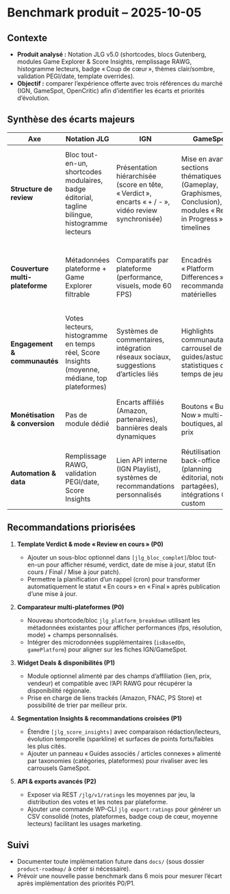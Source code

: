 # Benchmark produit – 2025-10-05

## Contexte
- **Produit analysé :** Notation JLG v5.0 (shortcodes, blocs Gutenberg, modules Game Explorer & Score Insights, remplissage RAWG, histogramme lecteurs, badge « Coup de cœur », thèmes clair/sombre, validation PEGI/date, template overrides).
- **Objectif :** comparer l’expérience offerte avec trois références du marché (IGN, GameSpot, OpenCritic) afin d’identifier les écarts et priorités d’évolution.

## Synthèse des écarts majeurs
| Axe | Notation JLG | IGN | GameSpot | OpenCritic | Opportunités |
| --- | --- | --- | --- | --- | --- |
| **Structure de review** | Bloc tout-en-un, shortcodes modulaires, badge éditorial, tagline bilingue, histogramme lecteurs | Présentation hiérarchisée (score en tête, « Verdict », encarts « + / - », vidéo review synchronisée) | Mise en avant de sections thématiques (Gameplay, Graphismes, Conclusion), modules « Review in Progress » et timelines | Agrégation multi-critiques avec indicateurs « Top Critic Average », « Critics Recommend », résumé automatique | Ajouter un template « Verdict » enrichi (résumé + CTA), prise en charge d’un mode « Review en cours » et mise en page multi-sections paramétrable. |
| **Couverture multi-plateforme** | Métadonnées plateforme + Game Explorer filtrable | Comparatifs par plateforme (performance, visuels, mode 60 FPS) | Encadrés « Platform Differences » et recommandations matérielles | Regroupement par plateforme + lien vers versions spécifiques | Ajouter un composant de comparatif plateformes (tableau performances, patches, recommandations). |
| **Engagement & communautés** | Votes lecteurs, histogramme en temps réel, Score Insights (moyenne, médiane, top plateformes) | Systèmes de commentaires, intégration réseaux sociaux, suggestions d’articles liés | Highlights communautaires, carrousel de guides/astuces, statistiques de temps de jeu | Suivi d’activité critique (Trending, Hype Meter) | Enrichir Score Insights avec segmentation (lecteurs vs rédaction), ajouter modules « Guides associés » et badges sociaux partageables. |
| **Monétisation & conversion** | Pas de module dédié | Encarts affiliés (Amazon, partenaires), bannières deals dynamiques | Boutons « Buy Now » multi-boutiques, alertes prix | Agrégateur de prix & disponibilité, wishlist | Créer un widget « Deals & disponibilités » intégrable dans bloc complet (affiliation, stocks). |
| **Automation & data** | Remplissage RAWG, validation PEGI/date, Score Insights | Lien API interne (IGN Playlist), systèmes de recommandations personnalisés | Réutilisation back-office (planning éditorial, notes partagées), intégrations CMS custom | API publique, export CSV, webhooks pour notifs | Étendre API REST du plugin (exposition des moyennes, insights, votes) et prévoir exports CSV automatiques. |

## Recommandations priorisées
1. **Template Verdict & mode « Review en cours » (P0)**
   - Ajouter un sous-bloc optionnel dans `[jlg_bloc_complet]`/bloc tout-en-un pour afficher résumé, verdict, date de mise à jour, statut (En cours / Final / Mise à jour patch). 
   - Permettre la planification d’un rappel (cron) pour transformer automatiquement le statut « En cours » en « Final » après publication d’une mise à jour.

2. **Comparateur multi-plateformes (P0)**
   - Nouveau shortcode/bloc `jlg_platform_breakdown` utilisant les métadonnées existantes pour afficher performances (fps, résolution, mode) + champs personnalisés.
   - Intégrer des microdonnées supplémentaires (`isBasedOn`, `gamePlatform`) pour aligner sur les fiches IGN/GameSpot.

3. **Widget Deals & disponibilités (P1)**
   - Module optionnel alimenté par des champs d’affiliation (lien, prix, vendeur) et compatible avec l’API RAWG pour récupérer la disponibilité régionale.
   - Prise en charge de liens trackés (Amazon, FNAC, PS Store) et possibilité de trier par meilleur prix.

4. **Segmentation Insights & recommandations croisées (P1)**
   - Étendre `[jlg_score_insights]` avec comparaison rédaction/lecteurs, évolution temporelle (sparkline) et surfaces de points forts/faibles les plus cités.
   - Ajouter un panneau « Guides associés / articles connexes » alimenté par taxonomies (catégories, plateformes) pour rivaliser avec les carrousels GameSpot.

5. **API & exports avancés (P2)**
   - Exposer via REST `/jlg/v1/ratings` les moyennes par jeu, la distribution des votes et les notes par plateforme.
   - Ajouter une commande WP-CLI `jlg export:ratings` pour générer un CSV consolidé (notes, plateformes, badge coup de cœur, moyenne lecteurs) facilitant les usages marketing.

## Suivi
- Documenter toute implémentation future dans `docs/` (sous dossier `product-roadmap/` à créer si nécessaire).
- Prévoir une nouvelle passe benchmark dans 6 mois pour mesurer l’écart après implémentation des priorités P0/P1.

